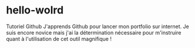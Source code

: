 # hello-wolrd
Tutoriel Github
J'apprends Github pour lancer mon portfolio sur internet. Je suis encore novice mais j'ai la détermination nécessaire pour m'instruire quant à l'utilisation de cet outil magnifique ! 
